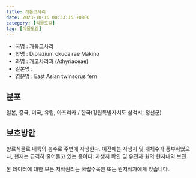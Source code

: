 ```yaml
---
title: 개톱고사리
date: 2023-10-16 00:33:15 +0800
category: [식물도감]
tag: [식물도감]
---
```




- 국명 : 개톱고사리
- 학명 : Diplazium okudairae Makino
- 과명 : 개고사리과 (Athyriaceae)
- 일본명 : 
- 영문명 : East Asian twinsorus fern


## 분포
일본, 중국, 미국, 유럽, 아프리카 / 한국(강원특별자치도 삼척시, 정선군) 
## 보호방안
향료식물로 내륙의 농수로 주변에 자생한다. 예전에는 자생지 및 개체수가 풍부하였으나, 현재는 급격히 줄어들고 있는 종이다. 자생지 확인 및 유전자 원의 현지내외 보전.






본 데이터에 대한 모든 저작권리는 국립수목원 또는 원저작자에게 있습니다.
